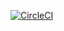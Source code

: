 [![CircleCI](https://dl.circleci.com/status-badge/img/gh/manolo2829/test-circleci/tree/main.svg?style=svg)](https://dl.circleci.com/status-badge/redirect/gh/manolo2829/test-circleci/tree/main)
